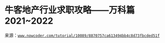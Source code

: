 # 牛客地产行业求职攻略——万科篇 2021~2022

来源：[`www.nowcoder.com/tutorial/10089/8870757ca613494bb4c8d73fbcded51f`](https://www.nowcoder.com/tutorial/10089/8870757ca613494bb4c8d73fbcded51f)